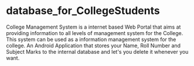 # database_for_CollegeStudents
College Management System is a internet based Web Portal that aims at providing information to all levels of management system for the College. This system can be used as a information management system for the college.
An Android Application that stores your Name, Roll Number and Subject Marks to the internal database and let's you delete it whenever you want.

